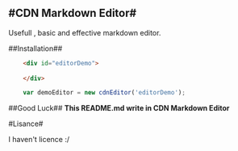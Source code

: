 #CDN Markdown Editor#
----------

Usefull , basic and effective markdown editor.

##Installation##

```html
	<div id="editorDemo">
	
	</div>
```

```javascript
	var demoEditor = new cdnEditor('editorDemo');
```

##Good Luck##
 **This README.md write in CDN Markdown Editor** 

#Lisance#

I haven't licence :/
